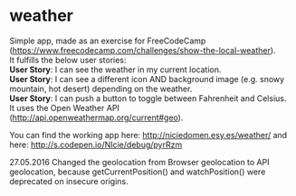 # weather
Simple app, made as an exercise for FreeCodeCamp (https://www.freecodecamp.com/challenges/show-the-local-weather). <br>
It fulfills the below user stories:<br>
<b>User Story</b>: I can see the weather in my current location.<br>
<b>User Story</b>: I can see a different icon AND background image (e.g. snowy mountain, hot desert) depending on the weather.<br>
<b>User Story</b>: I can push a button to toggle between Fahrenheit and Celsius.<br>
It uses the Open Weather API (http://api.openweathermap.org/current#geo). 

You can find the working app here:
http://niciedomen.esy.es/weather/
and here:
http://s.codepen.io/NIcie/debug/pyrRzm

27.05.2016 
Changed the geolocation from Browser geolocation to API geolocation, because getCurrentPosition() and watchPosition() were deprecated on insecure origins.
